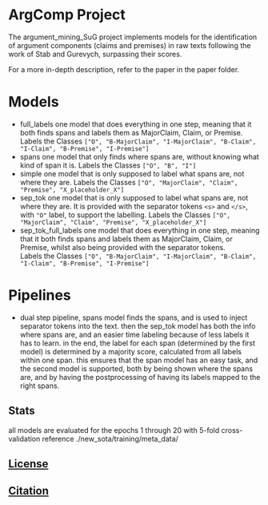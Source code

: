 # ArgComp Project 
The argument_mining_SuG project implements models for the identification of argument components (claims and premises) in raw texts following the work of Stab and Gurevych, surpassing their scores.

For a more in-depth description, refer to the paper in the paper folder.

# Models
- full_labels
  one model that does everything in one step, meaning that it both finds spans and labels them as MajorClaim, Claim, or Premise.  
  Labels the Classes ```["O", "B-MajorClaim", "I-MajorClaim", "B-Claim", "I-Claim", "B-Premise", "I-Premise"]```
- spans
  one model that only finds where spans are, without knowing what kind of span it is. 
  Labels the Classes ```["O", "B", "I"]```
- simple
  one model that is only supposed to label what spans are, not where they are. 
  Labels the Classes ```["O", "MajorClaim", "Claim", "Premise", "X_placeholder_X"]```
- sep_tok
  one model that is only supposed to label what spans are, not where they are. It is provided with the separator tokens ```<s>``` and ```</s>```, with ```"O"``` label, to support the labelling.
  Labels the Classes ```["O", "MajorClaim", "Claim", "Premise", "X_placeholder_X"]```
- sep_tok_full_labels
  one model that does everything in one step, meaning that it both finds spans and labels them as MajorClaim, Claim, or Premise, whilst also being provided with the separator tokens.  
  Labels the Classes ```["O", "B-MajorClaim", "I-MajorClaim", "B-Claim", "I-Claim", "B-Premise", "I-Premise"]```

# Pipelines

- dual step pipeline, spans model finds the spans, and is used to inject separator tokens into the text. then the sep_tok model has both the info where spans are, and an easier time labeling because of less labels it has to learn. in the end, the label for each span (determined by the first model) is determined by a majority score, calculated from all labels within one span. this ensures that the span model has an easy task, and the second model is supported, both by being shown where the spans are, and by having the postprocessing of having its labels mapped to the right spans. 

## Stats
all models are evaluated for the epochs 1 through 20 with 5-fold cross-validation
reference ./new_sota/training/meta_data/

## [License](https://github.com/Theoreticallyhugo/argument_mining_SuG/blob/main/LICENSE.txt)
## [Citation](https://github.com/Theoreticallyhugo/argument_mining_SuG/blob/main/CITATION.cff)
